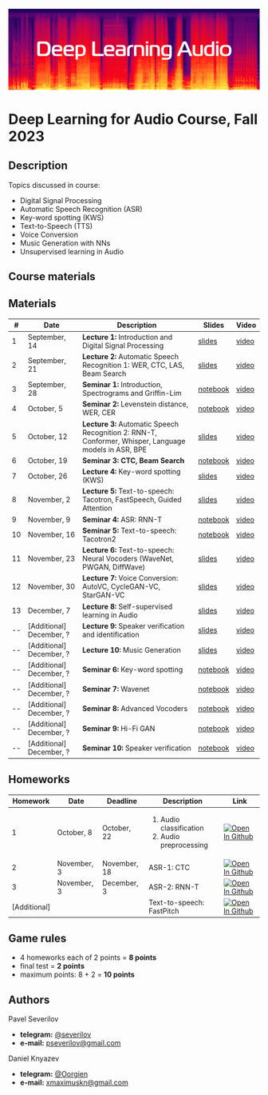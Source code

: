 ![logo](./logo.png)
# Deep Learning for Audio Course, Fall 2023

## Description
Topics discussed in course:
- Digital Signal Processing
- Automatic Speech Recognition (ASR)
- Key-word spotting (KWS)
- Text-to-Speech (TTS)
- Voice Conversion
- Music Generation with NNs
- Unsupervised learning in Audio

## Course materials
## Materials

| # | Date | Description | Slides | Video |
|---------|------|-------------|---------|---------|
| 1 | September, 14 | <b>Lecture 1:</b> Introduction and Digital Signal Processing | [slides](lectures/lecture01_dlaudio_fall23.pdf) | [video](https://youtu.be/0500FRdUNac) |
| 2 | September, 21 | <b>Lecture 2:</b> Automatic Speech Recognition 1: WER, CTC, LAS, Beam Search | [slides](lectures/lecture02_dlaudio_fall23.pdf) | [video](https://youtu.be/rt4-cYQnr7w) |
| 3 | September, 28 | <b>Seminar 1:</b> Introduction, Spectrograms and Griffin-Lim | [notebook](seminars/seminar1/seminar1.ipynb) | [video](https://youtu.be/hYCl2FFPRfY) |
| 4 | October, 5 | <b>Seminar 2:</b> Levenstein distance, WER, CER | [notebook](seminars/seminar2/seminar2.ipynb) | [video](https://youtu.be/ZDqU5FxZkDk) |
| 5 | October, 12 | <b>Lecture 3:</b> Automatic Speech Recognition 2: RNN-T, Conformer, Whisper, Language models in ASR, BPE | [slides](lectures/lecture03_dlaudio_fall23.pdf) | [video]() |
| 6 | October, 19 | <b>Seminar 3: CTC, Beam Search </b>  | [notebook](seminars/seminar3/seminar3.ipynb) | [video](https://youtu.be/O2MwFbck0GU?si=eHnJV4ymV_qC2nJP) |
| 7 | October, 26 | <b>Lecture 4:</b> Key-word spotting (KWS) | [slides](lectures/lecture04_dlaudio_fall23.pdf) | [video](https://youtu.be/kT8wk996uHQ?si=I5-eXIE0ot6phmyo) |
| 8 | November, 2 | <b>Lecture 5:</b> Text-to-speech: Tacotron, FastSpeech, Guided Attention | [slides](lectures/lecture05_dlaudio_fall23.pdf) | [video](https://youtu.be/lTW7mkm-MUw?si=w2ZZNzSD-NovtEkc) |
| 9 | November, 9 | <b>Seminar 4: </b>  ASR: RNN-T | [notebook](seminars/seminar4/seminar4.ipynb) | [video]() |
| 10 | November, 16 | <b>Seminar 5:</b>  Text-to-speech: Tacotron2 | [notebook](seminars/seminar5/seminar5.ipynb) | [video]() |
| 11 | November, 23 | <b>Lecture 6:</b>  Text-to-speech: Neural Vocoders (WaveNet, PWGAN, DiffWave) | [slides](lectures/lecture06_dlaudio_fall23.pdf) | [video]() |
| 12 | November, 30 | <b>Lecture 7:</b>  Voice Conversion: AutoVC, CycleGAN-VC, StarGAN-VC | [slides](lectures/lecture07_dlaudio_fall23.pdf) | [video]() |
| 13 | December, 7 | <b>Lecture 8:</b> Self-supervised learning in Audio | [slides](lectures/lecture08_dlaudio_fall23.pdf) | [video]() |
| -- | [Additional] December, ? | <b>Lecture 9:</b> Speaker verification and identification | [slides](lectures/lecture09_dlaudio_fall23.pdf) | [video]() |
| -- | [Additional] December, ? | <b>Lecture 10:</b> Music Generation | [slides](lectures/lecture10_dlaudio_fall23.pdf) | [video]() |
| -- | [Additional] December, ? | <b>Seminar 6:</b> Key-word spotting | [notebook](seminars/seminar6/seminar6.ipynb) | [video]() | [video]() |
| -- | [Additional] December, ? | <b>Seminar 7:</b> Wavenet | [notebook](seminars/seminar7/seminar7.ipynb) | [video]() | [video]() |
| -- | [Additional] December, ? | <b>Seminar 8:</b> Advanced Vocoders | [notebook](seminars/seminar8/seminar8.ipynb) | [video]() | [video]() |
| -- | [Additional] December, ? | <b>Seminar 9:</b> Hi-Fi GAN | [notebook](seminars/seminar9/seminar9.ipynb) | [video]() | [video]() |
| -- | [Additional] December, ? | <b>Seminar 10:</b> Speaker verification | [notebook](seminars/seminar10/seminar10.ipynb) | [video]() | [video]() |



## Homeworks
| Homework | Date | Deadline | Description | Link |
|---------|------|-------------|--------|-------|
| 1 | October, 8 | October, 22 | <ol><li>Audio classification</li><li>Audio preprocessing</li></ol> | [![Open In Github](https://img.shields.io/static/v1.svg?logo=github&label=Repo&message=Open%20in%20Github&color=lightgrey)](homework/hw1/) |
| 2 | November, 3 | November, 18 | ASR-1: CTC |[![Open In Github](https://img.shields.io/static/v1.svg?logo=github&label=Repo&message=Open%20in%20Github&color=lightgrey)](homework/hw2/)  |
| 3 | November, 3 | December, 3 | ASR-2: RNN-T | [![Open In Github](https://img.shields.io/static/v1.svg?logo=github&label=Repo&message=Open%20in%20Github&color=lightgrey)](homework/hw3/) |
| [Additional] | |  | Text-to-speech: FastPitch | [![Open In Github](https://img.shields.io/static/v1.svg?logo=github&label=Repo&message=Open%20in%20Github&color=lightgrey)](homework/hw4/) |

## Game rules
- 4 homeworks each of 2 points = **8 points**
- final test = **2 points**
- maximum points: 8 + 2 = **10 points**

## Authors

Pavel Severilov
- **telegram:** [@severilov](https://t.me/severilov)
- **e-mail:** pseverilov@gmail.com

Daniel Knyazev
- **telegram:** [@Oorgien](https://t.me/Oorgien)
- **e-mail:** xmaximuskn@gmail.com
